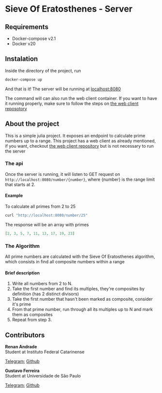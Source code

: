 # Sieve Of Eratosthenes - Server

## Requirements

- Docker-compose v2.1
- Docker v20

## Instalation

Inside the directory of the project, run

```bash
docker-compose up
```

And that is it! The server will be running at [localhost:8080](http://localhost:8080)

The command will can also run the web client container. If you
want to have it running properly, make sure to follow the steps
on [the web client reposotory](https://github.com/RenanFelipeAndrade/sieve-of-eratosthenes-web)

## About the project

This is a simple julia project. It exposes an endpoint to
calculate prime numbers up to a range. This project has a web
client as already mentioned, if you want, checkout [the web client repository](https://github.com/RenanFelipeAndrade/sieve-of-eratosthenes-web) but is not necessary to run the server

### The api

Once the server is running, it will listen to GET request on
`http://localhost:8080/number/{number}`, where {number} is the
range limit that starts at 2.

#### Example

To calculate all primes from 2 to 25

```bash
curl "http://localhost:8080/number/25"
```

The response will be an array with primes

```json
[2, 3, 5, 7, 11, 13, 17, 19, 23]
```

### The Algorithm

All prime numbers are calculated with the Sieve Of Eratosthenes algorithm, which consists in find all composite numbers within a range

#### Brief description

1. Write all numbers from 2 to N.
2. Take the first number and find its multiples, they're composites by definition (has 2 distinct divisors)
3. Take the first number that hasn't been marked as composite, consider it's prime
4. From that prime number, run through all its multiples up to N and mark them as composites
5. Repeat from step 3.

## Contributors

<div>
<strong>Renan Andrade</strong>
<br />
Student at Instituto Federal Catarinense
<br />

[Telegram](https://t.me/renanandrad); [Github](https://github.com/RenanFelipeAndrade)

</div>

<div>
<strong>Gustavo Ferreira</strong>
<br />
Student at Universidade de São Paulo
<br />

[Telegram](https://t.me/gusferreira1203); [Github](https://github.com/gusferreira1203)

</div>
